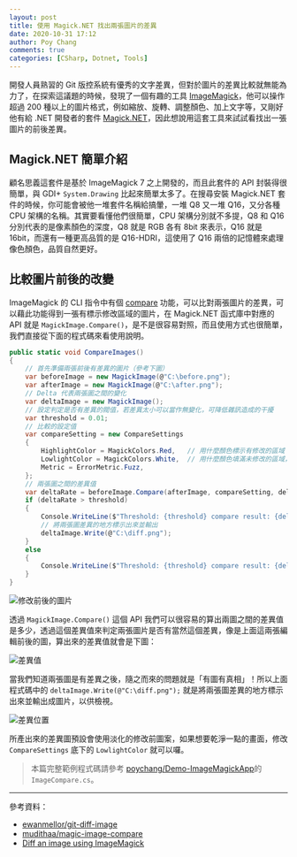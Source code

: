 ```yaml
---
layout: post
title: 使用 Magick.NET 找出兩張圖片的差異
date: 2020-10-31 17:12
author: Poy Chang
comments: true
categories: [CSharp, Dotnet, Tools]
---
```


開發人員熟習的 Git 版控系統有優秀的文字差異，但對於圖片的差異比較就無能為力了，在探索這議題的時候，發現了一個有趣的工具 [ImageMagick](https://imagemagick.org/)，他可以操作超過 200 種以上的圖片格式，例如縮放、旋轉、調整顏色、加上文字等，又剛好他有給 .NET 開發者的套件 [Magick.NET](https://github.com/dlemstra/Magick.NET)，因此想說用這套工具來試試看找出一張圖片的前後差異。

## Magick.NET 簡單介紹

顧名思義這套件是基於 ImageMagick 7 之上開發的，而且此套件的 API 封裝得很簡單，與 GDI+ `System.Drawing` 比起來簡單太多了。在搜尋安裝 Magick.NET 套件的時候，你可能會被他一堆套件名稱給搞暈，一堆 Q8 又一堆 Q16，又分各種 CPU 架構的名稱。其實要看懂他們很簡單，CPU 架構分別就不多提，Q8 和 Q16 分別代表的是像素顏色的深度，Q8 就是 RGB 各有 8bit 來表示，Q16 就是 16bit，而還有一種更高品質的是 Q16-HDRI，這使用了 Q16 兩倍的記憶體來處理像色顏色，品質自然更好。

## 比較圖片前後的改變

ImageMagick 的 CLI 指令中有個 [compare](https://imagemagick.org/script/compare.php) 功能，可以比對兩張圖片的差異，可以藉此功能得到一張有標示修改區域的圖片，在 Magick.NET 函式庫中對應的 API 就是 `MagickImage.Compare()`，是不是很容易對照，而且使用方式也很簡單，我們直接從下面的程式碼來看使用說明。

```csharp
public static void CompareImages()
{
    // 首先準備兩張前後有差異的圖片（參考下圖）
    var beforeImage = new MagickImage(@"C:\before.png");
    var afterImage = new MagickImage(@"C:\after.png");
    // Delta 代表兩張圖之間的變化
    var deltaImage = new MagickImage();
    // 設定判定是否有差異的閥值，若差異太小可以當作無變化，可降低雜訊造成的干擾
    var threshold = 0.01;
    // 比較的設定值
    var compareSetting = new CompareSettings
    {
        HighlightColor = MagickColors.Red,   // 用什麼顏色標示有修改的區域
        LowlightColor = MagickColors.White,  // 用什麼顏色填滿未修改的區域，預設會是淡化的修改前圖案
        Metric = ErrorMetric.Fuzz,
    };
    // 兩張圖之間的差異值
    var deltaRate = beforeImage.Compare(afterImage, compareSetting, deltaImage);
    if (deltaRate > threshold)
    {
        Console.WriteLine($"Threshold: {threshold} compare result: {deltaRate} Does not match.");
        // 將兩張圖差異的地方標示出來並輸出
        deltaImage.Write(@"C:\diff.png");
    }
    else
    {
        Console.WriteLine($"Threshold: {threshold} compare result: {deltaRate} Matched.");
    }
}
```

![修改前後的圖片](https://i.imgur.com/Lh7jzuz.png)

透過 `MagickImage.Compare()` 這個 API 我們可以很容易的算出兩圖之間的差異值是多少，透過這個差異值來判定兩張圖片是否有當然這個差異，像是上面這兩張編輯前後的圖，算出來的差異值就會是下圖：

![差異值](https://i.imgur.com/2KhXmx9.png)

當我們知道兩張圖是有差異之後，隨之而來的問題就是「有圖有真相」！所以上面程式碼中的 `deltaImage.Write(@"C:\diff.png");` 就是將兩張圖差異的地方標示出來並輸出成圖片，以供檢視。

![差異位置](https://i.imgur.com/MeZMbsd.png)

所產出來的差異圖預設會使用淡化的修改前圖案，如果想要乾淨一點的畫面，修改 `CompareSettings` 底下的 `LowlightColor` 就可以囉。

>本篇完整範例程式碼請參考 [poychang/Demo-ImageMagickApp](https://github.com/poychang/Demo-ImageMagickApp/blob/main/ImageMagickApp/Samples/ImageCompare.cs)的 `ImageCompare.cs`。

----------

參考資料：

* [ewanmellor/git-diff-image](https://github.com/ewanmellor/git-diff-image)
* [mudithaa/magic-image-compare](https://github.com/mudithaa/magic-image-compare)
* [Diff an image using ImageMagick](https://stackoverflow.com/questions/5132749/diff-an-image-using-imagemagick)
